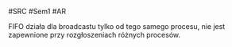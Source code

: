 #SRC #Sem1 #AR

FIFO działa dla broadcastu tylko od tego samego procesu, nie jest zapewnione przy rozgłoszeniach różnych procesów.